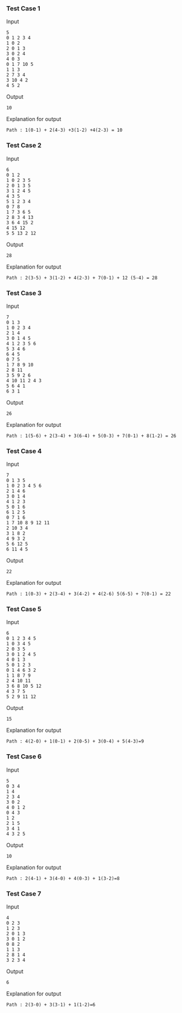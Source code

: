 ### Test Case 1

Input

```
5
0 1 2 3 4
1 0 2
2 0 1 3
3 0 2 4
4 0 3
0 1 7 10 5
1 1 3
2 7 3 4
3 10 4 2
4 5 2
```


Output

```
10
```

Explanation for output

```
Path : 1(0-1) + 2(4-3) +3(1-2) +4(2-3) = 10
```

### Test Case 2

Input

```
6
0 1 2
1 0 2 3 5
2 0 1 3 5
3 1 2 4 5
4 3 5
5 1 2 3 4
0 7 8
1 7 3 6 5
2 8 3 4 13
3 6 4 15 2
4 15 12
5 5 13 2 12
```


Output

```
28
```

Explanation for output

```
Path : 2(3-5) + 3(1-2) + 4(2-3) + 7(0-1) + 12 (5-4) = 28
```


### Test Case 3

Input

```
7
0 1 3
1 0 2 3 4
2 1 4
3 0 1 4 5
4 1 2 3 5 6
5 3 4 6
6 4 5
0 7 5
1 7 8 9 10
2 8 11
3 5 9 2 6
4 10 11 2 4 3
5 6 4 1
6 3 1
```


Output

```
26
```

Explanation for output

```
Path : 1(5-6) + 2(3-4) + 3(6-4) + 5(0-3) + 7(0-1) + 8(1-2) = 26
```


### Test Case 4

Input

```
7
0 1 3 5
1 0 2 3 4 5 6
2 1 4 6
3 0 1 4
4 1 2 3
5 0 1 6
6 1 2 5
0 7 1 6
1 7 10 8 9 12 11
2 10 3 4
3 1 8 2
4 9 3 2
5 6 12 5
6 11 4 5
```


Output

```
22
```

Explanation for output
```
Path : 1(0-3) + 2(3-4) + 3(4-2) + 4(2-6) 5(6-5) + 7(0-1) = 22
```


### Test Case 5

Input

```
6
0 1 2 3 4 5
1 0 3 4 5
2 0 3 5
3 0 1 2 4 5
4 0 1 3
5 0 1 2 3
0 1 4 6 3 2
1 1 8 7 9
2 4 10 11
3 6 8 10 5 12
4 3 7 5
5 2 9 11 12
```


Output

```
15
```

Explanation for output
```
Path : 4(2-0) + 1(0-1) + 2(0-5) + 3(0-4) + 5(4-3)=9
```

### Test Case 6

Input

```
5
0 3 4
1 4
2 3 4
3 0 2
4 0 1 2
0 4 3
1 2
2 1 5
3 4 1
4 3 2 5
```


Output

```
10
```

Explanation for output
```
Path : 2(4-1) + 3(4-0) + 4(0-3) + 1(3-2)=8
```

### Test Case 7

Input

```
4
0 2 3
1 2 3
2 0 1 3
3 0 1 2
0 8 2
1 1 3
2 8 1 4
3 2 3 4
```


Output

```
6
```

Explanation for output
```
Path : 2(3-0) + 3(3-1) + 1(1-2)=6
```
